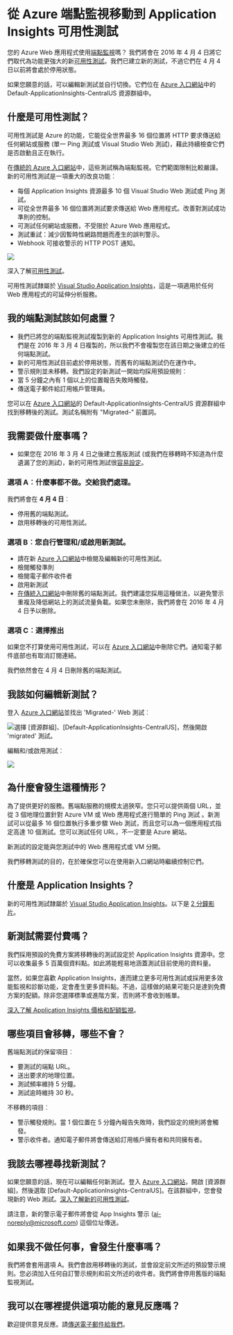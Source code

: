 <properties 
	pageTitle="從 Azure 端點移轉到 Application Insights 可用性測試" 
	description="我們已將您的傳統 Azure 端點監視測試移動到新的 Application Insights 可用性測試。我們會在 2016 年 4 月 4 日進行切換。"
	services="application-insights" 
    documentationCenter=""
	authors="soubhagyadash" 
	manager="douge"/>

<tags 
	ms.service="application-insights" 
	ms.workload="tbd" 
	ms.tgt_pltfrm="ibiza" 
	ms.devlang="na" 
	ms.topic="article" 
	ms.date="03/10/2016" 
	ms.author="awills"/>
 
# 從 Azure 端點監視移動到 Application Insights 可用性測試

您的 Azure Web 應用程式使用[端點監視](https://blogs.msdn.microsoft.com/mast/2013/03/03/windows-azure-portal-update-configure-web-endpoint-status-monitoring-preview/)嗎？ 我們將會在 2016 年 4 月 4 日將它們取代為功能更強大的新[可用性測試](app-insights-monitor-web-app-availability.md)。我們已建立新的測試，不過它們在 4 月 4 日以前將會處於停用狀態。

如果您願意的話，可以編輯新測試並自行切換。它們位在 [Azure 入口網站](https://portal.azure.com)中的 Default-ApplicationInsights-CentralUS 資源群組中。


## 什麼是可用性測試？

可用性測試是 Azure 的功能，它能從全世界最多 16 個位置將 HTTP 要求傳送給任何網站或服務 (單一 Ping 測試或 Visual Studio Web 測試)，藉此持續檢查它們是否啟動且正在執行。

在[傳統的 Azure 入口網站](https://manage.windowsazure.com)中，這些測試稱為端點監視。它們範圍限制比較嚴謹。新的可用性測試是一項重大的改良功能︰

* 每個 Application Insights 資源最多 10 個 Visual Studio Web 測試或 Ping 測試。 
* 可從全世界最多 16 個位置將測試要求傳送給 Web 應用程式。改善對測試成功準則的控制。 
* 可測試任何網站或服務，不受限於 Azure Web 應用程式。
* 測試重試：減少因暫時性網路問題而產生的誤判警示。 
* Webhook 可接收警示的 HTTP POST 通知。

![](./media/app-insights-migrate-azure-endpoint-tests/16-1test.png)

深入了解[可用性測試](app-insights-monitor-web-app-availability.md)。

可用性測試隸屬於 [Visual Studio Application Insights](app-insights-overview.md)，這是一項適用於任何 Web 應用程式的可延伸分析服務。



## 我的端點測試該如何處置？

* 我們已將您的端點監視測試複製到新的 Application Insights 可用性測試。我們是在 2016 年 3 月 4 日複製的，所以我們不會複製您在該日期之後建立的任何端點測試。
* 新的可用性測試目前處於停用狀態，而舊有的端點測試仍在運作中。
* 警示規則並未移轉。我們設定的新測試一開始均採用預設規則︰
 * 當 5 分鐘之內有 1 個以上的位置報告失敗時觸發。
 * 傳送電子郵件給訂用帳戶管理員。

您可以在 [Azure 入口網站](https://portal.azure.com)的 Default-ApplicationInsights-CentralUS 資源群組中找到移轉後的測試。測試名稱附有 "Migrated-" 前置詞。

## 我需要做什麼事嗎？

* 如果您在 2016 年 3 月 4 日之後建立舊版測試 (或我們在移轉時不知道為什麼遺漏了您的測試)，新的可用性測試很[容易設定](app-insights-monitor-web-app-availability.md)。

### 選項 A︰什麼事都不做。交給我們處理。

我們將會在 **4 月 4 日**︰

* 停用舊的端點測試。
* 啟用移轉後的可用性測試。

### 選項 B︰您自行管理和/或啟用新測試。

* 請在新 [Azure 入口網站](https://portal.azure.com)中檢閱及編輯新的可用性測試。 
 * 檢閱觸發準則
 * 檢閱電子郵件收件者
* 啟用新測試
* [在傳統入口網站](https://manage.windowsazure.com)中刪除舊的端點測試。我們建議您採用這種做法，以避免警示重複及降低網站上的測試流量負載。如果您未刪除，我們將會在 2016 年 4 月 4 日予以刪除。


### 選項 C︰選擇推出

如果您不打算使用可用性測試，可以在 [Azure 入口網站](https://portal.azure.com)中刪除它們。通知電子郵件底部也有取消訂閱連結。

我們依然會在 4 月 4 日刪除舊的端點測試。

## 我該如何編輯新測試？

登入 [Azure 入口網站](https://portal.azure.com)並找出 'Migrated-' Web 測試︰

![選擇 [資源群組]、[Default-ApplicationInsights-CentralUS]，然後開啟 'migrated' 測試。](./media/app-insights-migrate-azure-endpoint-tests/20.png)

編輯和/或啟用測試︰

![](./media/app-insights-migrate-azure-endpoint-tests/21.png)


## 為什麼會發生這種情形？

為了提供更好的服務。舊端點服務的規模太過狹窄。您只可以提供兩個 URL，並從 3 個地理位置針對 Azure VM 或 Web 應用程式進行簡單的 Ping 測試 。新測試可以從最多 16 個位置執行多重步驟 Web 測試，而且您可以為一個應用程式指定高達 10 個測試。您可以測試任何 URL，不一定要是 Azure 網站。

新測試的設定能與您測試中的 Web 應用程式或 VM 分開。

我們移轉測試的目的，在於確保您可以在使用新入口網站時繼續控制它們。

## 什麼是 Application Insights？

新的可用性測試隸屬於 [Visual Studio Application Insights](app-insights-overview.md)。以下是 [2 分鐘影片](http://go.microsoft.com/fwlink/?LinkID=733921)。

## 新測試需要付費嗎？

我們採用預設的免費方案將移轉後的測試設定於 Application Insights 資源中。您可以收集最多 5 百萬個資料點。如此將能輕易地涵蓋測試目前使用的資料量。

當然，如果您喜歡 Application Insights，進而建立更多可用性測試或採用更多效能監視和診斷功能，定會產生更多資料點。不過，這樣做的結果可能只是達到免費方案的配額。除非您選擇標準或進階方案，否則將不會收到帳單。

[深入了解 Application Insights 價格和配額監視](app-insights-pricing.md)。

## 哪些項目會移轉，哪些不會？

舊端點測試的保留項目︰

* 要測試的端點 URL。
* 送出要求的地理位置。
* 測試頻率維持 5 分鐘。
* 測試逾時維持 30 秒。 

不移轉的項目︰

* 警示觸發規則。當 1 個位置在 5 分鐘內報告失敗時，我們設定的規則將會觸發。
* 警示收件者。通知電子郵件將會傳送給訂用帳戶擁有者和共同擁有者。 

## 我該去哪裡尋找新測試？

如果您願意的話，現在可以編輯任何新測試。登入 [Azure 入口網站](https://portal.azure.com)，開啟 [資源群組]，然後選取 [Default-ApplicationInsights-CentralUS]。在該群組中，您會發現新的 Web 測試。[深入了解新的可用性測試](app-insights-monitor-web-app-availability.md)。

請注意，新的警示電子郵件將會從 App Insights 警示 (ai-noreply@microsoft.com) 這個位址傳送。

## 如果我不做任何事，會發生什麼事嗎？

我們將會套用選項 A。我們會啟用移轉後的測試，並會設定前文所述的預設警示規則。您必須加入任何自訂警示規則和前文所述的收件者。我們將會停用舊版的端點監視測試。

## 我可以在哪裡提供這項功能的意見反應嗎？ 

歡迎提供意見反應。請[傳送電子郵件給我們](mailto:vsai@microsoft.com)。

<!---HONumber=AcomDC_0316_2016-->